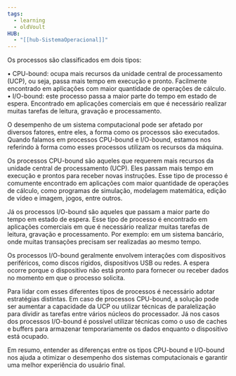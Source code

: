 ```yaml
---
tags:
  - learning
  - oldVoult
HUB:
  - "[[hub-SistemaOperacional]]"
---
```

Os processos são classificados em dois tipos:

• CPU-bound: ocupa mais recursos da unidade central de processamento (UCP), ou seja, passa mais tempo em execução e pronto. Facilmente encontrado em aplicações com maior quantidade de operações de cálculo. 
• I/O-bound: este processo passa a maior parte do tempo em estado de espera. Encontrado em aplicações comerciais em que é necessário realizar muitas tarefas de leitura, gravação e processamento.

O desempenho de um sistema computacional pode ser afetado por diversos fatores, entre eles, a forma como os processos são executados. Quando falamos em processos CPU-bound e I/O-bound, estamos nos referindo à forma como esses processos utilizam os recursos da máquina.

Os processos CPU-bound são aqueles que requerem mais recursos da unidade central de processamento (UCP). Eles passam mais tempo em execução e prontos para receber novas instruções. Esse tipo de processo é comumente encontrado em aplicações com maior quantidade de operações de cálculo, como programas de simulação, modelagem matemática, edição de vídeo e imagem, jogos, entre outros.

Já os processos I/O-bound são aqueles que passam a maior parte do tempo em estado de espera. Esse tipo de processo é encontrado em aplicações comerciais em que é necessário realizar muitas tarefas de leitura, gravação e processamento. Por exemplo: em um sistema bancário, onde muitas transações precisam ser realizadas ao mesmo tempo.

Os processos I/O-bound geralmente envolvem interações com dispositivos periféricos, como discos rígidos, dispositivos USB ou redes. A espera ocorre porque o dispositivo não está pronto para fornecer ou receber dados no momento em que o processo solicita.

Para lidar com esses diferentes tipos de processos é necessário adotar estratégias distintas. Em caso de processos CPU-bound, a solução pode ser aumentar a capacidade da UCP ou utilizar técnicas de paralelização para dividir as tarefas entre vários núcleos do processador. Já nos casos dos processos I/O-bound é possível utilizar técnicas como o uso de caches e buffers para armazenar temporariamente os dados enquanto o dispositivo está ocupado.

Em resumo, entender as diferenças entre os tipos CPU-bound e I/O-bound nos ajuda a otimizar o desempenho dos sistemas computacionais e garantir uma melhor experiência do usuário final.